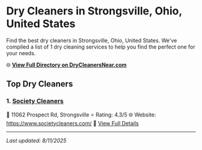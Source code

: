 # Dry Cleaners in Strongsville, Ohio, United States

Find the best dry cleaners in Strongsville, Ohio, United States. We've compiled a list of 1 dry cleaning services to help you find the perfect one for your needs.

🌐 **[View Full Directory on DryCleanersNear.com](https://drycleanersnear.com/city/US/Ohio/Strongsville)**

## Top Dry Cleaners

### 1. [Society Cleaners](https://drycleanersnear.com/dryCleaner/6875b6c09b5c02c2ea2781ac/society-cleaners)
📍 11062 Prospect Rd, Strongsville
⭐ Rating: 4.3/5
🌐 Website: https://www.societycleaners.com/
🔗 [View Full Details](https://drycleanersnear.com/dryCleaner/6875b6c09b5c02c2ea2781ac/society-cleaners)


---

*Last updated: 8/11/2025*

